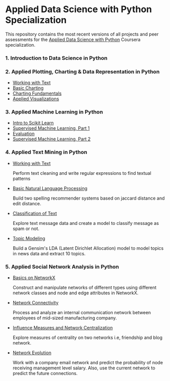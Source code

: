 # Applied Data Science with Python Specialization

This repository contains the most recent versions of all projects and peer assessments for the [Applied Data Science with Python](https://www.coursera.org/specializations/data-science-python) Coursera specialization.

### 1. Introduction to Data Science in Python


### 2. Applied Plotting, Charting & Data Representation in Python

- [Working with Text](Applied%20Text%20Mining/Week1%20-%20Working%20with%20Text%20in%20Python)
- [Basic Charting](Applied%20Plotting%20Charting/Week2%20-%20Basic%20Charting)
- [Charting Fundamentals](Applied%20Plotting%20Charting/Week3%20-%20Charting%20Fundamentals)
- [Applied Visualizations](Applied%20Plotting%20Charting/Week4%20-%20Applied%20Visualizations)

### 3. Applied Machine Learning in Python

- [Intro to Scikit Learn](Applied%20Machine%20Learning/Week1%20-%20Intro%20to%20SciKit%20Learn)
- [Supervised Machine Learning, Part 1](Applied%20Machine%20Learning/Week2%20-%20Supervised%20Machine%20Learning%201)
- [Evaluation](Applied%20Machine%20Learning/Week3%20-%20Evaluation)
- [Supervised Machine Learning, Part 2](Applied%20Machine%20Learning/Week2%20-%20Supervised%20Machine%20Learning%202)

### 4. Applied Text Mining in Python

- [Working with Text](Applied%20Text%20Mining/Week1%20-%20Working%20with%20Text%20in%20Python)

  Perform text cleaning and write regular expressions to find textual patterns
  
- [Basic Natural Language Processing](Applied%20Text%20Mining/Week2%20-%20Basic%20Natural%20Language%20Processing)

  Build two spelling recommender systems based on jaccard distance and edit distance.

- [Classification of Text](Applied%20Text%20Mining/Week3%20-%20Classification%20of%20Text)

  Explore text message data and create a model to classify message as spam or not.

- [Topic Modeling](Applied%20Text%20Mining/Week4%20-%20Topic%20Modeling)

  Build a Gensim's LDA (Latent Dirichlet Allocation) model to model topics in news data and extract 10 topics.

### 5. Applied Social Network Analysis in Python

- [Basics on NetworkX](Applied%20Social%20Network%20Analysis%20in%20Python/Week1%20-%20Basics%20on%20NetworkX)

  Construct and manipulate networks of different types using different network classes and node and edge attributes in NetworkX.
  
- [Network Connectivity](Applied%20Social%20Network%20Analysis%20in%20Python/Week2%20-%20Network%20Connectivity)

  Process and analyze an internal communication network between employees of mid-sized manufacturing company.
  
- [Influence Measures and Network Centralization](Applied%20Social%20Network%20Analysis%20in%20Python/Week3%20-%20Influence%20Measures%20and%20Network%20Centralization)

  Explore measures of centrality on two networks i.e, friendship and blog network.

- [Network Evolution](Applied%20Social%20Network%20Analysis%20in%20Python/Week4%20-%20Network%20Evolution)

  Work with a company email network and predict the probability of node receiving management level salary. Also, use the current network to predict the future connections.
